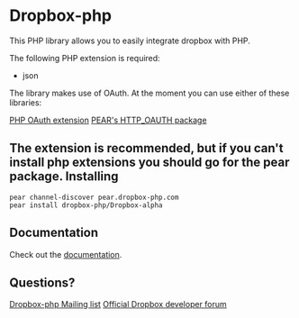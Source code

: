 Dropbox-php
===========

This PHP library allows you to easily integrate dropbox with PHP.

The following PHP extension is required:

* json

The library makes use of OAuth. At the moment you can use either of these libraries:

[PHP OAuth extension](http://pecl.php.net/package/oauth)
[PEAR's HTTP_OAUTH package](http://pear.php.net/package/http_oauth)

The extension is recommended, but if you can't install php extensions you should go for the pear package.
Installing
----------

    pear channel-discover pear.dropbox-php.com
    pear install dropbox-php/Dropbox-alpha

Documentation
-------------
Check out the [documentation](http://www.dropbox-php.com/docs).

Questions?
----------

[Dropbox-php Mailing list](http://groups.google.com/group/dropbox-php)
[Official Dropbox developer forum](http://forums.dropbox.com/forum.php?id=5)

